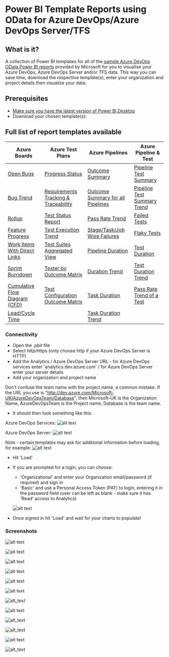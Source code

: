# Power BI Template Reports using OData for Azure DevOps/Azure DevOps Server/TFS 
## What is it?
A collection of Power BI templates for all of the [sample Azure DevOps OData Power BI reports](https://docs.microsoft.com/en-us/azure/devops/report/powerbi/sample-odata-overview?view=azure-devops) provided by Microsoft for you to visualise your Azure DevOps, Azure DevOps Server and/or TFS data. This way you can save time, download the respective template(s), enter your organization and project details then visualize your data. 

## Prerequisites
* [Make sure you have the latest version of Power BI Desktop](https://aka.ms/pbiSingleInstaller)
* Download your chosen template(s):

## Full list of report templates available

| Azure Boards  | Azure Test Plans | Azure Pipelines | Azure Pipeline & Test |
| ------------- | ------------- | ------------- | ------------- |
| [Open Bugs](https://github.com/nbrown02/AzureDevOps-OData-SampleReports/raw/main/Azure%20Boards/Open%20Bugs.pbit) | [Progress Status](https://github.com/nbrown02/AzureDevOps-OData-SampleReports/raw/main/Azure%20Test%20Plans/Progress%20Status.pbit) | [Outcome Summary](https://github.com/nbrown02/AzureDevOps-OData-SampleReports/raw/main/Azure%20Pipelines/Pipeline%20Outcome%20Summary.pbit) | [Pipeline Test Summary](https://github.com/nbrown02/AzureDevOps-OData-SampleReports/raw/main/Azure%20Pipelines%20%26%20Test/Pipeline%20Test%20Summary.pbit) |
| [Bug Trend](https://github.com/nbrown02/AzureDevOps-OData-SampleReports/raw/main/Azure%20Boards/Bug%20Trend.pbit) | [Requirements Tracking & Traceability](https://github.com/nbrown02/AzureDevOps-OData-SampleReports/raw/main/Azure%20Test%20Plans%20-%20OData%20Reports/Requirements%20Tracking%20(Traceability).pbit) | [Outcome Summary for all Pipelines](https://github.com/nbrown02/AzureDevOps-OData-SampleReports/raw/main/Azure%20Pipelines/Pipeline%20Outcome%20Summary%20-%20All%20Pipelines.pbit) | [Pipeline Test Summary Trend](https://github.com/nbrown02/AzureDevOps-OData-SampleReports/raw/main/Azure%20Pipelines%20%26%20Test/Pipeline%20Test%20Summary%20Trend.pbit) |
| [Rollup](https://github.com/nbrown02/AzureDevOps-OData-SampleReports/raw/main/Azure%20Boards/Rollup.pbit)  | [Test Status Report](https://github.com/nbrown02/AzureDevOps-OData-SampleReports/raw/main/Azure%20Test%20Plans/Test%20Status%20Report.pbit) | [Pass Rate Trend](https://github.com/nbrown02/AzureDevOps-OData-SampleReports/raw/main/Azure%20Pipelines/Pass%20Rate%20-%20All%20Pipelines.pbit) | [Failed Tests](https://github.com/nbrown02/AzureDevOps-OData-SampleReports/raw/main/Azure%20Pipelines%20%26%20Test/Failed%20Tests.pbit) |
| [Feature Progress](https://github.com/nbrown02/AzureDevOps-OData-SampleReports/raw/main/Azure%20Boards/Feature%20Progress.pbit) | [Test Execution Trend](https://github.com/nbrown02/AzureDevOps-OData-SampleReports/raw/main/Azure%20Test%20Plans/Test%20Execution%20Trend.pbit) | [Stage/Task/Job Wise Failures](https://github.com/nbrown02/AzureDevOps-OData-SampleReports/raw/main/Azure%20Pipelines/Pipeline%20Stage%20-%20Task%20-%20Job%20Wise%20Failures.pbit) | [Flaky Tests](https://github.com/nbrown02/AzureDevOps-OData-SampleReports/raw/main/Azure%20Pipelines%20%26%20Test/Flaky%20Tests.pbit) |
| [Work Items With Direct Links](https://github.com/nbrown02/AzureDevOps-OData-SampleReports/raw/main/Azure%20Boards/Work%20Items%20with%20Direct%20Links.pbit)  | [Test Suites Aggregated View](https://github.com/nbrown02/AzureDevOps-OData-SampleReports/raw/main/Azure%20Test%20Plans/Suite%20Level%20Aggregation.pbit) | [Pipeline Duration](https://github.com/nbrown02/AzureDevOps-OData-SampleReports/raw/main/Azure%20Pipelines/Pipeline%20Duration.pbit) | [Test Duration](https://github.com/nbrown02/AzureDevOps-OData-SampleReports/raw/main/Azure%20Pipelines%20%26%20Test/Test%20Duration.pbit) |
| [Sprint Burndown](https://github.com/nbrown02/AzureDevOps-OData-SampleReports/raw/main/Azure%20Boards/Sprint%20Burndown.pbit)  | [Tester by Outcome Matrix](https://github.com/nbrown02/AzureDevOps-OData-SampleReports/raw/main/Azure%20Test%20Plans/Tester%20by%20Outcome.pbit)  | [Duration Trend](https://github.com/nbrown02/AzureDevOps-OData-SampleReports/raw/main/Azure%20Pipelines/Duration%20Trend.pbit) | [Test Duration Trend](https://github.com/nbrown02/AzureDevOps-OData-SampleReports/raw/main/Azure%20Pipelines%20%26%20Test/Test%20Duration%20Trend.pbit) |
| [Cumulative Flow Diagram (CFD)](https://github.com/nbrown02/AzureDevOps-OData-SampleReports/raw/main/Azure%20Boards/Cumulative%20Flow%20Diagram.pbit)  |  [Test Configuration Outcome Matrix](https://github.com/nbrown02/AzureDevOps-OData-SampleReports/raw/main/Azure%20Test%20Plans/Test%20Configuration%20by%20Outcome.pbit) | [Task Duration](https://github.com/nbrown02/AzureDevOps-OData-SampleReports/raw/main/Azure%20Pipelines/Pipeline%20Task%20Duration.pbit)  | [Pass Rate Trend of a Test](https://github.com/nbrown02/AzureDevOps-OData-SampleReports/raw/main/Azure%20Pipelines%20%26%20Test/Pass%20Rate%20Trend%20of%20a%20Test.pbit) |
| [Lead/Cycle Time](https://github.com/nbrown02/AzureDevOps-OData-SampleReports/raw/main/Azure%20Boards/Lead%20-%20Cycle%20Time.pbit)  |   | [Task Duration Trend](https://github.com/nbrown02/AzureDevOps-OData-SampleReports/raw/main/Azure%20Pipelines/Pipeline%20Task%20Duration%20Trend.pbit) |  |

### Connectivity
* Open the .pbit file
* Select http/https (only choose http if your Azure DevOps Server is HTTP)
* Add the Analytics / Azure DevOps Server URL - for Azure DevOps services enter 'analytics.dev.azure.com' / for Azure DevOps Server enter your server details
* Add your organization and project name

Don't confuse the team name with the project name, a common mistake. If the URL you use is "http://dev.azure.com/Microsoft-UK/AzureDevOpsTeam/Database", then Microsoft-UK is the Organization Name, AzureDevOpsTeam is the Project name, Database is the team name.

* It should then look something like this:

Azure DevOps Services:
![alt text](https://raw.githubusercontent.com/nbrown02/AzureDevOps-OData-SampleReports/main/Screenshots/Boards1.png)

Azure DevOps Server:
![alt text](https://raw.githubusercontent.com/nbrown02/AzureDevOps-OData-SampleReports/main/Screenshots/Boards2.png)

Note - certain templates may ask for additional information before loading, for example:
![alt text](https://raw.githubusercontent.com/nbrown02/AzureDevOps-OData-SampleReports/main/Screenshots/Boards3.png)

* Hit 'Load' 
* If you are prompted for a login, you can choose:
  - 'Organizational' and enter your Organization email/password (if required) and sign in
  - 'Basic' and use a Personal Access Token (PAT) to login, entering it in the password field (user can be left as blank - make sure it has 'Read' access to Analytics)

  ![alt text](https://docs.microsoft.com/en-us/azure/devops/report/powerbi/media/authentication-7.png?view=azure-devops)

* Once signed in hit 'Load' and wait for your charts to populate!

### Screenshots
![alt text](https://raw.githubusercontent.com/nbrown02/AzureDevOps-OData-SampleReports/main/Screenshots/Pipeline%20Pass%20Rate.png)

![alt text](https://raw.githubusercontent.com/nbrown02/AzureDevOps-OData-SampleReports/main/Screenshots/Pipeline%20Outcome%20Summary%20-%20All%20Pipelines.png)

![alt text](https://raw.githubusercontent.com/nbrown02/AzureDevOps-OData-SampleReports/main/Screenshots/Pipeline%20Duration.png)

![alt text](https://raw.githubusercontent.com/nbrown02/AzureDevOps-OData-SampleReports/main/Screenshots/Bug%20Trend%20Report.png)

![alt text](https://raw.githubusercontent.com/nbrown02/AzureDevOps-OData-SampleReports/main/Screenshots/Pipeline%20Job%20Wise%20Failures.png)

![alt text](https://raw.githubusercontent.com/nbrown02/AzureDevOps-OData-SampleReports/main/Screenshots/Pipeline%20Task%20Duration%20Trend.png)

![alt_text](https://raw.githubusercontent.com/nbrown02/AzureDevOps-OData-SampleReports//main/Screenshots/Duration%20Trend.png)

![alt text](https://raw.githubusercontent.com/nbrown02/AzureDevOps-OData-SampleReports/main/Screenshots/Test%20Execution%20Trend%.png)

![alt_text](https://raw.githubusercontent.com/nbrown02/AzureDevOps-OData-SampleReports//main/Screenshots/Progress%20Status.png)

![alt_text](https://raw.githubusercontent.com/nbrown02/AzureDevOps-OData-SampleReports/main/Screenshots/Pass%20Rate%20Trend%20of%20a%20Test.png)

![alt text](https://raw.githubusercontent.com/nbrown02/AzureDevOps-OData-SampleReports/main/Screenshots/Pipeline%20Test%20Summary%20Trend.png)

![alt_text](https://raw.githubusercontent.com/nbrown02/AzureDevOps-OData-SampleReports/main/Screenshots/Test%20Duration%20Trend.png)
